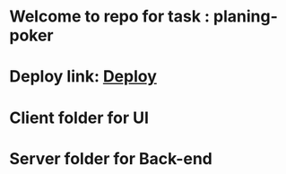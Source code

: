 ﻿# Welcome to repo for task : planing-poker
 
# Deploy link: [Deploy](https://softwarts-planning-poker.netlify.app/)

# Client folder for UI
# Server folder for Back-end
